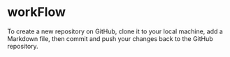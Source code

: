 # workFlow
 To create a new repository on GitHub, clone it to your local machine, add a Markdown file, then commit and push your changes back to the GitHub repository.
